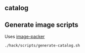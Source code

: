 ## catalog

## Generate image scripts

Uses [image-packer](https://github.com/kmodules/image-packer)

```bash
./hack/scripts/generate-catalog.sh
```
